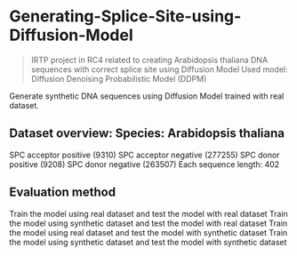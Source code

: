 # Generating-Splice-Site-using-Diffusion-Model
> IRTP project in RC4 related to creating Arabidopsis thaliana DNA sequences with correct splice site using Diffusion Model
Used model: Diffusion Denoising Probabilistic Model (DDPM)

Generate synthetic DNA sequences using Diffusion Model trained with real dataset.

## Dataset overview: Species: Arabidopsis thaliana

SPC acceptor positive (9310)
SPC acceptor negative (277255)
SPC donor positive (9208)
SPC donor negative (263507)
Each sequence length: 402

## Evaluation method

Train the model using real dataset and test the model with real dataset
Train the model using synthetic dataset and test the model with real dataset
Train the model using real dataset and test the model with synthetic dataset
Train the model using synthetic dataset and test the model with synthetic dataset
